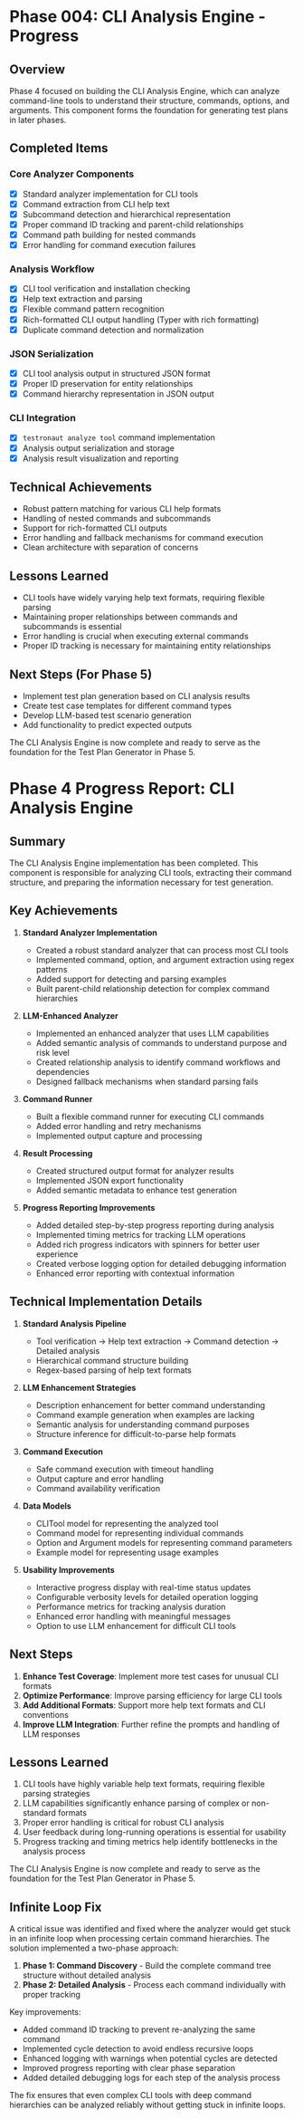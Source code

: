 # Phase 004: CLI Analysis Engine - Progress

## Overview

Phase 4 focused on building the CLI Analysis Engine, which can analyze command-line tools to understand their structure, commands, options, and arguments. This component forms the foundation for generating test plans in later phases.

## Completed Items

### Core Analyzer Components
- [x] Standard analyzer implementation for CLI tools
- [x] Command extraction from CLI help text
- [x] Subcommand detection and hierarchical representation
- [x] Proper command ID tracking and parent-child relationships
- [x] Command path building for nested commands
- [x] Error handling for command execution failures

### Analysis Workflow
- [x] CLI tool verification and installation checking
- [x] Help text extraction and parsing
- [x] Flexible command pattern recognition
- [x] Rich-formatted CLI output handling (Typer with rich formatting)
- [x] Duplicate command detection and normalization

### JSON Serialization
- [x] CLI tool analysis output in structured JSON format
- [x] Proper ID preservation for entity relationships
- [x] Command hierarchy representation in JSON output

### CLI Integration
- [x] `testronaut analyze tool` command implementation
- [x] Analysis output serialization and storage
- [x] Analysis result visualization and reporting

## Technical Achievements

- Robust pattern matching for various CLI help formats
- Handling of nested commands and subcommands
- Support for rich-formatted CLI outputs
- Error handling and fallback mechanisms for command execution
- Clean architecture with separation of concerns

## Lessons Learned

- CLI tools have widely varying help text formats, requiring flexible parsing
- Maintaining proper relationships between commands and subcommands is essential
- Error handling is crucial when executing external commands
- Proper ID tracking is necessary for maintaining entity relationships

## Next Steps (For Phase 5)

- Implement test plan generation based on CLI analysis results
- Create test case templates for different command types
- Develop LLM-based test scenario generation
- Add functionality to predict expected outputs

The CLI Analysis Engine is now complete and ready to serve as the foundation for the Test Plan Generator in Phase 5.

# Phase 4 Progress Report: CLI Analysis Engine

## Summary

The CLI Analysis Engine implementation has been completed. This component is responsible for analyzing CLI tools, extracting their command structure, and preparing the information necessary for test generation.

## Key Achievements

1. **Standard Analyzer Implementation**
   - Created a robust standard analyzer that can process most CLI tools
   - Implemented command, option, and argument extraction using regex patterns
   - Added support for detecting and parsing examples
   - Built parent-child relationship detection for complex command hierarchies

2. **LLM-Enhanced Analyzer**
   - Implemented an enhanced analyzer that uses LLM capabilities
   - Added semantic analysis of commands to understand purpose and risk level
   - Created relationship analysis to identify command workflows and dependencies
   - Designed fallback mechanisms when standard parsing fails

3. **Command Runner**
   - Built a flexible command runner for executing CLI commands
   - Added error handling and retry mechanisms
   - Implemented output capture and processing

4. **Result Processing**
   - Created structured output format for analyzer results
   - Implemented JSON export functionality
   - Added semantic metadata to enhance test generation

5. **Progress Reporting Improvements**
   - Added detailed step-by-step progress reporting during analysis
   - Implemented timing metrics for tracking LLM operations
   - Added rich progress indicators with spinners for better user experience
   - Created verbose logging option for detailed debugging information
   - Enhanced error reporting with contextual information

## Technical Implementation Details

1. **Standard Analysis Pipeline**
   - Tool verification → Help text extraction → Command detection → Detailed analysis
   - Hierarchical command structure building
   - Regex-based parsing of help text formats

2. **LLM Enhancement Strategies**
   - Description enhancement for better command understanding
   - Command example generation when examples are lacking
   - Semantic analysis for understanding command purposes
   - Structure inference for difficult-to-parse help formats

3. **Command Execution**
   - Safe command execution with timeout handling
   - Output capture and error handling
   - Command availability verification

4. **Data Models**
   - CLITool model for representing the analyzed tool
   - Command model for representing individual commands
   - Option and Argument models for representing command parameters
   - Example model for representing usage examples

5. **Usability Improvements**
   - Interactive progress display with real-time status updates
   - Configurable verbosity levels for detailed operation logging
   - Performance metrics for tracking analysis duration
   - Enhanced error handling with meaningful messages
   - Option to use LLM enhancement for difficult CLI tools

## Next Steps

1. **Enhance Test Coverage**: Implement more test cases for unusual CLI formats
2. **Optimize Performance**: Improve parsing efficiency for large CLI tools
3. **Add Additional Formats**: Support more help text formats and CLI conventions
4. **Improve LLM Integration**: Further refine the prompts and handling of LLM responses

## Lessons Learned

1. CLI tools have highly variable help text formats, requiring flexible parsing strategies
2. LLM capabilities significantly enhance parsing of complex or non-standard formats
3. Proper error handling is critical for robust CLI analysis
4. User feedback during long-running operations is essential for usability
5. Progress tracking and timing metrics help identify bottlenecks in the analysis process

The CLI Analysis Engine is now complete and ready to serve as the foundation for the Test Plan Generator in Phase 5.

## Infinite Loop Fix

A critical issue was identified and fixed where the analyzer would get stuck in an infinite loop when processing certain command hierarchies. The solution implemented a two-phase approach:

1. **Phase 1: Command Discovery** - Build the complete command tree structure without detailed analysis
2. **Phase 2: Detailed Analysis** - Process each command individually with proper tracking

Key improvements:

- Added command ID tracking to prevent re-analyzing the same command
- Implemented cycle detection to avoid endless recursive loops
- Enhanced logging with warnings when potential cycles are detected
- Improved progress reporting with clear phase separation
- Added detailed debugging logs for each step of the analysis process

The fix ensures that even complex CLI tools with deep command hierarchies can be analyzed reliably without getting stuck in infinite loops.